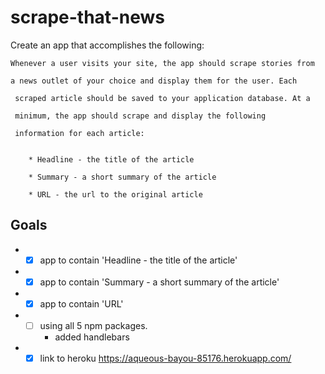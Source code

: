 # scrape-that-news

Create an app that accomplishes the following:

    Whenever a user visits your site, the app should scrape stories from 
    
    a news outlet of your choice and display them for the user. Each 
     
     scraped article should be saved to your application database. At a 
     
     minimum, the app should scrape and display the following 
     
     information for each article:


        * Headline - the title of the article

        * Summary - a short summary of the article

        * URL - the url to the original article

## Goals
* - [x] app to contain 'Headline - the title of the article'

* - [x]  app to contain 'Summary - a short summary of the article'

* - [x] app to contain 'URL'
* - [ ] using all 5 npm packages.
    * added handlebars
* - [x] link to heroku https://aqueous-bayou-85176.herokuapp.com/